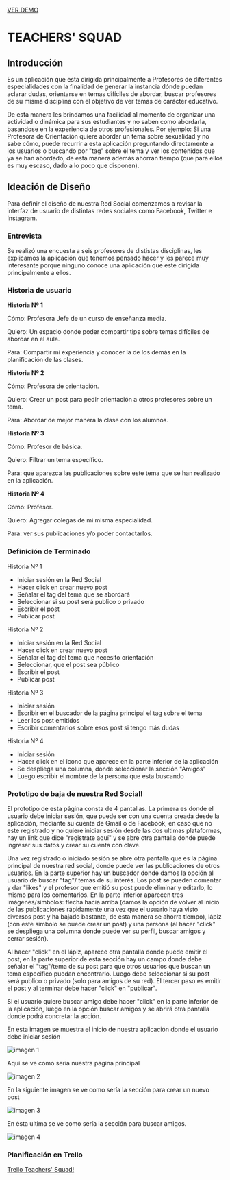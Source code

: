 [VER DEMO](https://raquelcc.github.io/SCL007-Social-Network/)


# TEACHERS' SQUAD

## **Introducción**

Es un aplicación que esta dirigida principalmente a Profesores de diferentes especialidades con la finalidad de generar la instancia dónde puedan aclarar dudas, orientarse en temas difíciles de abordar, buscar profesores de su misma disciplina con el objetivo de ver temas de carácter educativo. 

De esta manera les brindamos una facilidad al momento de organizar una actividad o dinámica para sus estudiantes y no saben como abordarla, basandose en la experiencia de otros profesionales. Por ejemplo: Si una Profesora de Orientación quiere abordar un tema sobre sexualidad y no sabe cómo, puede recurrir a esta aplicación preguntando directamente a los usuarios o buscando por "tag" sobre el tema y ver los contenidos que ya se han abordado, de esta manera además ahorran tiempo (que para ellos es muy escaso, dado a lo poco que disponen).


## **Ideación de Diseño**

Para definir el diseño de nuestra Red Social comenzamos a revisar la interfaz de usuario de distintas redes sociales como Facebook, Twitter e Instagram. 


### **Entrevista**  

Se realizó una encuesta a seis profesores de dististas disciplinas, les explicamos la aplicación que tenemos pensado hacer y les parece muy interesante porque ninguno conoce una aplicación que este dirigida principalmente a ellos.


### **Historia de usuario**

**Historia Nº 1**

Cómo: Profesora Jefe de un curso de enseñanza media.

Quiero: Un espacio donde poder compartir tips sobre temas difíciles de abordar en el aula.

Para: Compartir mi experiencia y conocer la de los demás en la planificación de las clases.


**Historia Nº 2**

Cómo: Profesora de orientación.

Quiero: Crear un post para pedir orientación a otros profesores sobre un tema.

Para: Abordar de mejor manera la clase con los alumnos.

**Historia Nº 3**

Cómo: Profesor de básica.

Quiero: Filtrar un tema específico.

Para: que aparezca las publicaciones sobre este tema que se han realizado en la aplicación.


**Historia Nº 4**

Cómo: Profesor.

Quiero: Agregar colegas de mi misma especialidad.

Para: ver sus publicaciones y/o poder contactarlos.

### **Definición de Terminado**

Historia Nº 1

* Iniciar sesión en la Red Social
* Hacer click en crear nuevo post
* Señalar el tag del tema que se abordará
* Seleccionar si su post será publico o privado
* Escribir el post
* Publicar post

Historia Nº 2

* Iniciar sesión en la Red Social
* Hacer click en crear nuevo post
* Señalar el tag del tema que necesito orientación
* Seleccionar, que el post sea público
* Escribir el post
* Publicar post

Historia Nº 3

* Iniciar sesión
* Escribir en el buscador de la página principal el tag sobre el tema
* Leer los post emitidos
* Escribir comentarios sobre esos post si tengo más dudas

Historia Nº 4

* Iniciar sesión
* Hacer click en el icono que aparece en la parte inferior de la aplicación
* Se despliega una columna, donde seleccionar la sección "Amigos"
* Luego escribir el nombre de la persona que esta buscando



### **Prototipo de baja de nuestra Red Social!**

El prototipo de esta página consta de 4 pantallas. La primera es donde el usuario debe iniciar sesión, que puede ser con una cuenta creada desde la aplicación, mediante su cuenta de Gmail o de Facebook, en caso que no este registrado y no quiere iniciar sesión desde las dos ultimas plataformas, hay un link que dice "registrate aquí" y se abre otra pantalla donde puede ingresar sus datos y crear su cuenta con clave.


Una vez registrado o iniciado sesión se abre otra pantalla que es la página principal de nuestra red social, donde puede ver las publicaciones de otros usuarios. En la parte superior hay un buscador donde damos la opción al usuario de buscar "tag"/ temas de su interés. Los post se pueden comentar y dar "likes" y el profesor que emitió su post puede eliminar y editarlo, lo mismo para los comentarios. En la parte inferior aparecen tres imágenes/símbolos: flecha hacia arriba (damos la opción de volver al inicio de las publicaciones rápidamente una vez que el usuario haya visto diversos post y ha bajado bastante, de esta manera se ahorra tiempo), lápiz (con este símbolo se puede crear un post) y una persona (al hacer "click" se despliega una columna donde puede ver su perfil, buscar amigos y cerrar sesión).

Al hacer "click" en el lápiz, aparece otra pantalla donde puede emitir el post, en la parte superior de esta sección hay un campo donde debe señalar el "tag"/tema de su post para que otros usuarios que buscan un tema especifico puedan encontrarlo. Luego debe seleccionar si su post será publico o privado (solo para amigos de su red). El tercer paso es emitir el post y al terminar debe hacer "click" en "publicar".

Si el usuario quiere buscar amigo debe hacer "click" en la parte inferior de la aplicación, luego en la opción buscar amigos y se abrirá otra pantalla donde podrá concretar la acción.

En esta imagen se muestra el inicio de nuestra aplicación donde el usuario debe iniciar sesión

![imagen 1](src/img/Sckechers_1.png) 

Aquí se ve como sería nuestra pagina principal

![imagen 2](src/img/skechers_2.png)

En la siguiente imagen se ve como sería la sección para crear un nuevo post

![imagen 3](src/img/skechers_3.png)

En ésta ultima se ve como sería la sección para buscar amigos.

![imagen 4](src/img/skechers_4.png)



### **Planificación en Trello**

[Trello Teachers' Squad!](https://trello.com/b/O4sAh3Tq/teachers-squad)








